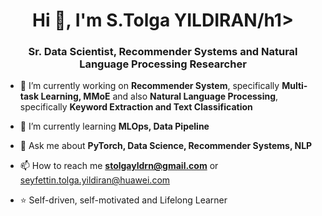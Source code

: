 <h1 align="center">Hi 👋, I'm S.Tolga YILDIRAN/h1>
<h3 align="center">Sr. Data Scientist, Recommender Systems and Natural Language Processing Researcher</h3>



- 🔭 I’m currently working on **Recommender System**, specifically **Multi-task Learning, MMoE** and also **Natural Language Processing**, specifically **Keyword Extraction and Text Classification**

- 🌱 I’m currently learning **MLOps, Data Pipeline**

- 💬 Ask me about **PyTorch, Data Science, Recommender Systems, NLP**

- 📫 How to reach me **stolgayldrn@gmail.com** or seyfettin.tolga.yildiran@huawei.com

- ⭐ Self-driven, self-motivated and Lifelong Learner

